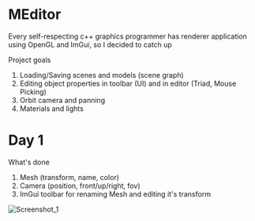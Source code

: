 # MEditor
Every self-respecting c++ graphics programmer has renderer application using OpenGL and ImGui, so I decided to catch up

Project goals
1. Loading/Saving scenes and models (scene graph)
2. Editing object properties in toolbar (UI) and in editor (Triad, Mouse Picking)
3. Orbit camera and panning
4. Materials and lights
   
# Day 1

What's done
1. Mesh (transform, name, color)
2. Camera (position, front/up/right, fov)
3. ImGui toolbar for renaming Mesh and editing it's transform

![Screenshot_1](https://github.com/BrokenLeg/MEditor/assets/68334150/0ef720c6-ce61-4793-99b6-a2d20d09e693)

